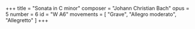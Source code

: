 +++
title = "Sonata in C minor"
composer = "Johann Christian Bach"
opus = 5
number = 6
id = "W A6"
movements = [
  "Grave",
  "Allegro moderato",
  "Allegretto"
]
+++

